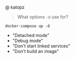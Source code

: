@ katopz

> What options `-d` use for?

```shell
docker-compose up -d
```

- "Detached mode"
- "Debug mode"
- "Don't start linked services"
- "Don't build an image"
